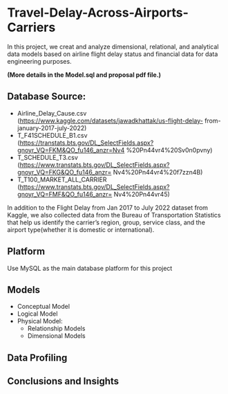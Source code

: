 # Travel-Delay-Across-Airports-Carriers
In this project, we creat and analyze dimensional, relational, and analytical data models based on airline flight delay status and financial data for data engineering purposes.

**(More details in the Model.sql and proposal pdf file.)**

## Database Source:   
- Airline_Delay_Cause.csv (https://www.kaggle.com/datasets/jawadkhattak/us-flight-delay- from-january-2017-july-2022)
- T_F41SCHEDULE_B1.csv (https://transtats.bts.gov/DL_SelectFields.aspx?gnoyr_VQ=FKM&QO_fu146_anzr=Nv4 %20Pn44vr4%20Sv0n0pvny)
- T_SCHEDULE_T3.csv (https://www.transtats.bts.gov/DL_SelectFields.aspx?gnoyr_VQ=FKG&QO_fu146_anzr= Nv4%20Pn44vr4%20f7zzn4B)
- T_T100_MARKET_ALL_CARRIER (https://www.transtats.bts.gov/DL_SelectFields.aspx?gnoyr_VQ=FMF&QO_fu146_anzr= Nv4%20Pn44vr45)

In addition to the Flight Delay from Jan 2017 to July 2022 dataset from Kaggle, we also collected data from the Bureau of Transportation Statistics that help us identify the carrier’s region, group, service class, and the airport type(whether it is domestic or international).

## Platform
Use MySQL as the main database platform for this project

## Models
- Conceptual Model
- Logical Model
- Physical Model:
  - Relationship Models
  - Dimensional Models

## Data Profiling 

## Conclusions and Insights
